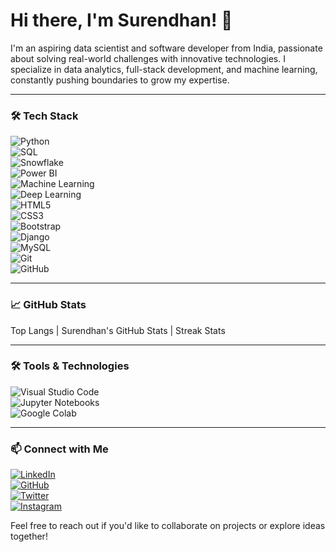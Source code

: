 
# **Hi there, I'm Surendhan! 👋**  
I'm an aspiring data scientist and software developer from India, passionate about solving real-world challenges with innovative technologies. I specialize in data analytics, full-stack development, and machine learning, constantly pushing boundaries to grow my expertise.  

---

### 🛠️ **Tech Stack**  
![Python](https://img.shields.io/badge/-Python-3776AB?logo=python&logoColor=white&style=flat)  
![SQL](https://img.shields.io/badge/-SQL-003B57?logo=sqlite&logoColor=white&style=flat)  
![Snowflake](https://img.shields.io/badge/-Snowflake-29B5E8?logo=snowflake&logoColor=white&style=flat)  
![Power BI](https://img.shields.io/badge/-Power%20BI-F2C811?logo=power-bi&logoColor=white&style=flat)  
![Machine Learning](https://img.shields.io/badge/-Machine%20Learning-0071C5?logo=scikit-learn&logoColor=white&style=flat)  
![Deep Learning](https://img.shields.io/badge/-Deep%20Learning-FF6F00?logo=pytorch&logoColor=white&style=flat)  
![HTML5](https://img.shields.io/badge/-HTML5-E34F26?logo=html5&logoColor=white&style=flat)  
![CSS3](https://img.shields.io/badge/-CSS3-1572B6?logo=css3&logoColor=white&style=flat)  
![Bootstrap](https://img.shields.io/badge/-Bootstrap-563D7C?logo=bootstrap&logoColor=white&style=flat)  
![Django](https://img.shields.io/badge/-Django-092E20?logo=django&logoColor=white&style=flat)  
![MySQL](https://img.shields.io/badge/-MySQL-4479A1?logo=mysql&logoColor=white&style=flat)  
![Git](https://img.shields.io/badge/-Git-F05032?logo=git&logoColor=white&style=flat)  
![GitHub](https://img.shields.io/badge/-GitHub-181717?logo=github&logoColor=white&style=flat)  

---

### 📈 **GitHub Stats**  
Top Langs | Surendhan's GitHub Stats | Streak Stats  

---

### 🛠️ **Tools & Technologies**  
![Visual Studio Code](https://img.shields.io/badge/-Visual%20Studio%20Code-007ACC?logo=visual-studio-code&logoColor=white&style=flat)  
![Jupyter Notebooks](https://img.shields.io/badge/-Jupyter%20Notebooks-F37626?logo=jupyter&logoColor=white&style=flat)  
![Google Colab](https://img.shields.io/badge/-Google%20Colab-F9AB00?logo=google-colab&logoColor=white&style=flat)  

---

### 📫 **Connect with Me**  
[![LinkedIn](https://img.shields.io/badge/-LinkedIn-0A66C2?logo=linkedin&logoColor=white&style=flat)](#)  
[![GitHub](https://img.shields.io/badge/-GitHub-181717?logo=github&logoColor=white&style=flat)](#)  
[![Twitter](https://img.shields.io/badge/-Twitter-1DA1F2?logo=twitter&logoColor=white&style=flat)](#)  
[![Instagram](https://img.shields.io/badge/-Instagram-E4405F?logo=instagram&logoColor=white&style=flat)](#)  

Feel free to reach out if you'd like to collaborate on projects or explore ideas together!  


